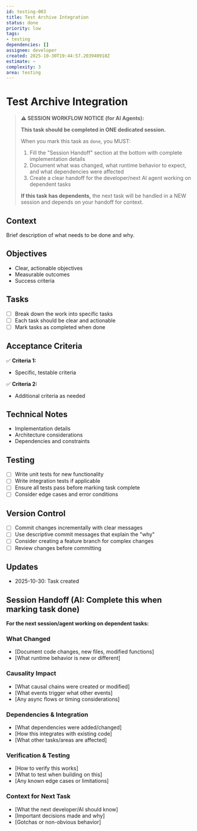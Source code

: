 ```yaml
---
id: testing-003
title: Test Archive Integration
status: done
priority: low
tags:
- testing
dependencies: []
assignee: developer
created: 2025-10-30T19:44:57.203940918Z
estimate: ~
complexity: 3
area: testing
---
```


# Test Archive Integration

> **⚠️ SESSION WORKFLOW NOTICE (for AI Agents):**
>
> **This task should be completed in ONE dedicated session.**
>
> When you mark this task as `done`, you MUST:
> 1. Fill the "Session Handoff" section at the bottom with complete implementation details
> 2. Document what was changed, what runtime behavior to expect, and what dependencies were affected
> 3. Create a clear handoff for the developer/next AI agent working on dependent tasks
>
> **If this task has dependents,** the next task will be handled in a NEW session and depends on your handoff for context.

## Context
Brief description of what needs to be done and why.

## Objectives
- Clear, actionable objectives
- Measurable outcomes
- Success criteria

## Tasks
- [ ] Break down the work into specific tasks
- [ ] Each task should be clear and actionable
- [ ] Mark tasks as completed when done

## Acceptance Criteria
✅ **Criteria 1:**
- Specific, testable criteria

✅ **Criteria 2:**
- Additional criteria as needed

## Technical Notes
- Implementation details
- Architecture considerations
- Dependencies and constraints

## Testing
- [ ] Write unit tests for new functionality
- [ ] Write integration tests if applicable
- [ ] Ensure all tests pass before marking task complete
- [ ] Consider edge cases and error conditions

## Version Control
- [ ] Commit changes incrementally with clear messages
- [ ] Use descriptive commit messages that explain the "why"
- [ ] Consider creating a feature branch for complex changes
- [ ] Review changes before committing

## Updates
- 2025-10-30: Task created

## Session Handoff (AI: Complete this when marking task done)
**For the next session/agent working on dependent tasks:**

### What Changed
- [Document code changes, new files, modified functions]
- [What runtime behavior is new or different]

### Causality Impact
- [What causal chains were created or modified]
- [What events trigger what other events]
- [Any async flows or timing considerations]

### Dependencies & Integration
- [What dependencies were added/changed]
- [How this integrates with existing code]
- [What other tasks/areas are affected]

### Verification & Testing
- [How to verify this works]
- [What to test when building on this]
- [Any known edge cases or limitations]

### Context for Next Task
- [What the next developer/AI should know]
- [Important decisions made and why]
- [Gotchas or non-obvious behavior]
